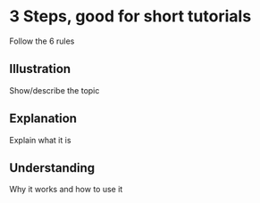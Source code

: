 # 3 Steps, good for short tutorials
Follow the 6 rules
## Illustration
Show/describe the topic
## Explanation
Explain what it is
## Understanding
Why it works and how to use it
